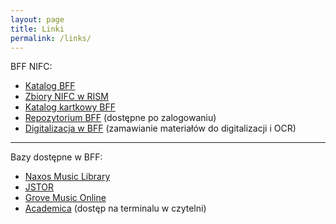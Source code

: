 ```yaml
---
layout: page
title: Linki
permalink: /links/
---
```


BFF NIFC:

- <a target="new" href="http://biblioteka.nifc.pl/">Katalog BFF</a>
- <a target="new" href="https://opac.rism.info/metaopac/search?View=rism&l=en&q=pl-wbfc">Zbiory NIFC w RISM</a>
- <a target="new" href="http://148.81.200.238/katalog/alfabet.html">Katalog kartkowy BFF</a>
- <a target="new" href="http://148.81.200.238/">Repozytorium BFF</a> (dostępne po zalogowaniu)
- <a target="new" href="https://goo.gl/forms/34HtBsd7YXf6Pb3F3">Digitalizacja w BFF</a> (zamawianie materiałów do digitalizacji i OCR)

---

Bazy dostępne w BFF:

- <a target="new" href="http://nifc.naxosmusiclibrary.com">Naxos Music Library</a>
- <a target="new" href="http://jstor.com">JSTOR</a>
- <a target="new" href="http://www.oxfordmusiconline.com/grovemusic/">Grove Music Online</a>
- <a target="new" href="https://academica.edu.pl/">Academica</a> (dostęp na terminalu w czytelni)
